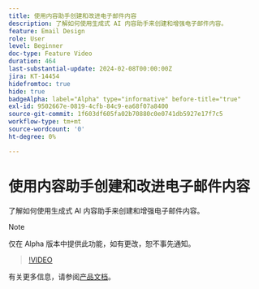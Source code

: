 ```yaml
---
title: 使用内容助手创建和改进电子邮件内容
description: 了解如何使用生成式 AI 内容助手来创建和增强电子邮件内容。
feature: Email Design
role: User
level: Beginner
doc-type: Feature Video
duration: 464
last-substantial-update: 2024-02-08T00:00:00Z
jira: KT-14454
hidefromtoc: true
hide: true
badgeAlpha: label="Alpha" type="informative" before-title="true"
exl-id: 9502667e-0819-4cfb-84c9-ea68f07a8400
source-git-commit: 1f603df605fa02b70880c0e0741db5927e17f7c5
workflow-type: tm+mt
source-wordcount: '0'
ht-degree: 0%

---
```


# 使用内容助手创建和改进电子邮件内容

了解如何使用生成式 AI 内容助手来创建和增强电子邮件内容。

>[!NOTE]
>
> 仅在 Alpha 版本中提供此功能，如有更改，恕不事先通知。

>[!VIDEO](https://video.tv.adobe.com/v/3452086/?learn=on&captions=chi_hans)

有关更多信息，请参阅[产品文档](https://experienceleague.adobe.com/zh-hans/docs/campaign-web/v8/msg/email/content/content-assistant/generative-gs)。
